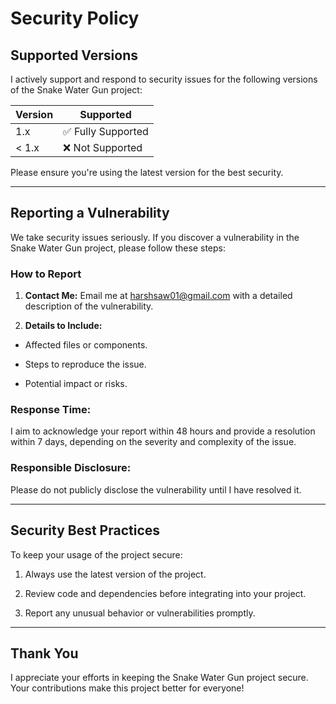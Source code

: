 # Security Policy

## Supported Versions

I actively support and respond to security issues for the following versions of the Snake Water Gun project:

| Version | Supported          |
| ------- | ------------------ |
| 1.x     | :white_check_mark: Fully Supported |
| < 1.x   | :x: Not Supported                  |

Please ensure you're using the latest version for the best security.

---

## Reporting a Vulnerability

We take security issues seriously. If you discover a vulnerability in the Snake Water Gun project, please follow these steps:

### How to Report

1. **Contact Me:** Email me at [harshsaw01@gmail.com](harshsaw01@gmail.com) with a detailed description of the vulnerability.


2. **Details to Include:**

- Affected files or components.

- Steps to reproduce the issue.

- Potential impact or risks.



### Response Time:
I aim to acknowledge your report within 48 hours and provide a resolution within 7 days, depending on the severity and complexity of the issue.


### Responsible Disclosure:
Please do not publicly disclose the vulnerability until I have resolved it.

---


## Security Best Practices

To keep your usage of the project secure:

1. Always use the latest version of the project.


2. Review code and dependencies before integrating into your project.


3. Report any unusual behavior or vulnerabilities promptly.




---

## Thank You

I appreciate your efforts in keeping the Snake Water Gun project secure. Your contributions make this project better for everyone!
